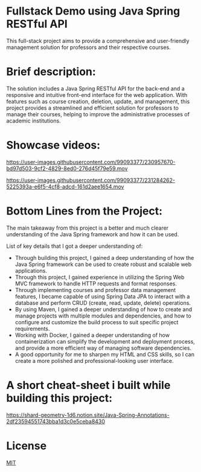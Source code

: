 # Fullstack Demo using Java Spring RESTful API

This full-stack project aims to provide a comprehensive and user-friendly management solution for professors and their respective courses. 

# Brief description: 

The solution includes a Java Spring RESTful API for the back-end and a responsive and intuitive front-end interface for the web application. With features such as course creation, deletion, update, and management, this project provides a streamlined and efficient solution for professors to manage their courses, helping to improve the administrative processes of academic institutions.

# Showcase videos:
https://user-images.githubusercontent.com/99093377/230957670-bd97d503-9cf2-4829-8ed0-276d45f79e59.mov

https://user-images.githubusercontent.com/99093377/231284262-5225393a-e6f5-4cf8-adcd-161d2aee1654.mov

# Bottom Lines from the Project:
The main takeaway from this project is a better and much clearer understanding of the Java Spring framework and how it can be used. 

List of key details that I got a deeper understanding of:
  - Through building this project, I gained a deep understanding of how the Java Spring framework can be used to create robust and scalable web applications.
  - Through this project, I gained experience in utilizing the Spring Web MVC framework to handle HTTP requests and format responses.
  - Through implementing courses and professor data management features, I became capable of using Spring Data JPA to interact with a database and perform CRUD (create, read, update, delete) operations.
  - By using Maven, I gained a deeper understanding of how to create and manage projects with multiple modules and dependencies, and how to configure and customize the build process to suit specific project requirements.
  - Working with Docker, I gained a deeper understanding of how containerization can simplify the development and deployment process, and provide a more efficient way of managing software dependencies.
  - A good opportunity for me to sharpen my HTML and CSS skills, so I can create a more polished and professional-looking user interface.
  
# A short cheat-sheet i built while building this project:
https://shard-geometry-1d6.notion.site/Java-Spring-Annotations-2df23594551743bba1d3c0e5ceba8430

# License
[MIT](https://choosealicense.com/licenses/mit/)
